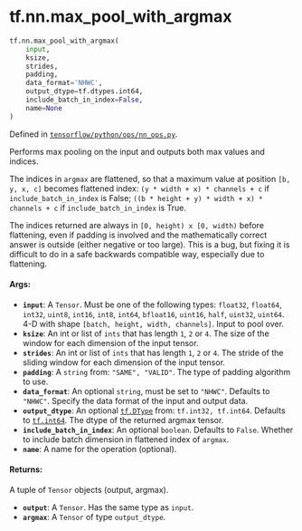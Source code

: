 <div itemscope itemtype="http://developers.google.com/ReferenceObject">
<meta itemprop="name" content="tf.nn.max_pool_with_argmax" />
<meta itemprop="path" content="Stable" />
</div>

# tf.nn.max_pool_with_argmax

``` python
tf.nn.max_pool_with_argmax(
    input,
    ksize,
    strides,
    padding,
    data_format='NHWC',
    output_dtype=tf.dtypes.int64,
    include_batch_in_index=False,
    name=None
)
```



Defined in [`tensorflow/python/ops/nn_ops.py`](/code/stable/tensorflow/python/ops/nn_ops.py).

Performs max pooling on the input and outputs both max values and indices.

The indices in `argmax` are flattened, so that a maximum value at position
`[b, y, x, c]` becomes flattened index: `(y * width + x) * channels + c` if
`include_batch_in_index` is False;
`((b * height + y) * width + x) * channels + c`
if `include_batch_in_index` is True.

The indices returned are always in `[0, height) x [0, width)` before
flattening, even if padding is involved and the mathematically correct answer
is outside (either negative or too large).  This is a bug, but fixing it is
difficult to do in a safe backwards compatible way, especially due to
flattening.

#### Args:

* <b>`input`</b>: A `Tensor`. Must be one of the following types: `float32`, `float64`,
    `int32`, `uint8`, `int16`, `int8`, `int64`, `bfloat16`, `uint16`, `half`,
    `uint32`, `uint64`.
    4-D with shape `[batch, height, width, channels]`.  Input to pool over.
* <b>`ksize`</b>: An int or list of `ints` that has length `1`, `2` or `4`.
    The size of the window for each dimension of the input tensor.
* <b>`strides`</b>: An int or list of `ints` that has length `1`, `2` or `4`.
    The stride of the sliding window for each dimension of the
    input tensor.
* <b>`padding`</b>: A `string` from: `"SAME", "VALID"`.
    The type of padding algorithm to use.
* <b>`data_format`</b>: An optional `string`, must be set to `"NHWC"`. Defaults to
    `"NHWC"`.
    Specify the data format of the input and output data.
* <b>`output_dtype`</b>: An optional <a href="../../tf/dtypes/DType.md"><code>tf.DType</code></a> from: `tf.int32, tf.int64`.
    Defaults to <a href="../../tf/dtypes.md#int64"><code>tf.int64</code></a>.
    The dtype of the returned argmax tensor.
* <b>`include_batch_in_index`</b>: An optional `boolean`. Defaults to `False`.
    Whether to include batch dimension in flattened index of `argmax`.
* <b>`name`</b>: A name for the operation (optional).


#### Returns:

A tuple of `Tensor` objects (output, argmax).

* <b>`output`</b>: A `Tensor`. Has the same type as `input`.
* <b>`argmax`</b>: A `Tensor` of type `output_dtype`.